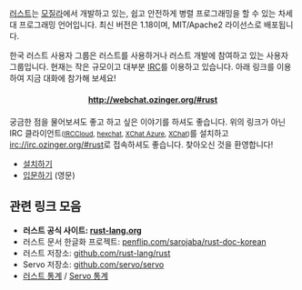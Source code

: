 <!--
NOTE: 코딩모임이 있을때, 이 주석을 해제해주세요.

<div class="alert alert-info" role="alert">
  1월 7일 (토) 코딩모임이 있습니다.
  <a href="/pages/meetup-2017-01-07" class="btn btn-success"
    style="margin-left: 10px; vertical-align: baseline;">참여하세요!</a>
</div>
-->

[러스트]는 [모질라]에서 개발하고 있는, 쉽고 안전하게 병렬 프로그래밍을 할 수
있는 차세대 프로그래밍 언어입니다. 최신 버전은 1.18이며, MIT/Apache2 라이선스로
배포됩니다.

한국 러스트 사용자 그룹은 러스트를 사용하거나 러스트 개발에 참여하고 있는 사용자
그룹입니다. 현재는 작은 규모이고 대부분 [IRC]를 이용하고 있습니다. 아래 링크를
이용하여 지금 대화에 참가해 보세요!

<h4 style="margin: 20px 0; text-align: center;">
  <a href="http://webchat.ozinger.org/#rust">http://webchat.ozinger.org/#rust</a>
</h4>

궁금한 점을 물어보셔도 좋고 하고 싶은 이야기를 하셔도 좋습니다. 위의 링크가 아닌
IRC 클라이언트<small>([IRCCloud], [hexchat], [XChat Azure], [XChat])</small>를
설치하고 <irc://irc.ozinger.org/#rust>로 접속하셔도 좋습니다. 찾아오신 것을
환영합니다!

- [설치하기](/pages/install)
- [입문하기](https://doc.rust-lang.org/book) (영문)

관련 링크 모음
--------
- **러스트 공식 사이트: [rust-lang.org](http://www.rust-lang.org/)**
- 러스트 문서 한글화 프로젝트: [penflip.com/sarojaba/rust-doc-korean](https://www.penflip.com/sarojaba/rust-doc-korean)
- 러스트 저장소: [github.com/rust-lang/rust](https://www.github.com/rust-lang/rust)
- Servo 저장소: [github.com/servo/servo](https://www.github.com/servo/servo)
- [러스트 통계](http://ruststat.youknowone.org) / [Servo 통계](http://servostat.youknowone.org)

[러스트]: https://www.rust-lang.org
[모질라]: https://www.mozilla.org
[IRC]: http://ko.wikipedia.org/wiki/IRC
[IRCCloud]: https://irccloud.com/
[hexchat]: http://hexchat.org/downloads.html
[XChat Azure]: http://itunes.apple.com/app/id447521961
[XChat]: http://xchat.org/download/
